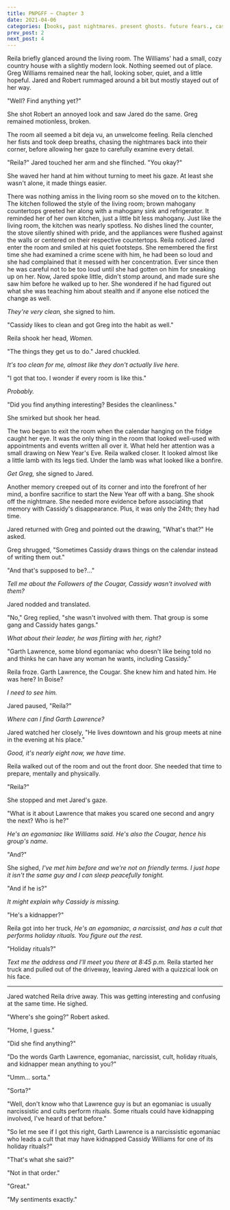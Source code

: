 ```yaml
---
title: PNPGFF ~ Chapter 3
date: 2021-04-06
categories: [books, past nightmares. present ghosts. future fears., case i]
prev_post: 2
next_post: 4
---
```

Reila briefly glanced around the living room. The Williams' had a small, cozy country house with a slightly modern look. Nothing seemed out of place. Greg Williams remained near the hall, looking sober, quiet, and a little hopeful. Jared and Robert rummaged around a bit but mostly stayed out of her way.

"Well? Find anything yet?"

She shot Robert an annoyed look and saw Jared do the same. Greg remained motionless, broken.
<!-- more -->
The room all seemed a bit deja vu, an unwelcome feeling. Reila clenched her fists and took deep breaths, chasing the nightmares back into their corner, before allowing her gaze to carefully examine every detail.

"Reila?" Jared touched her arm and she flinched. "You okay?"

She waved her hand at him without turning to meet his gaze. At least she wasn't alone, it made things easier.

There was nothing amiss in the living room so she moved on to the kitchen. The kitchen followed the style of the living room; brown mahogany countertops greeted her along with a mahogany sink and refrigerator. It reminded her of her own kitchen, just a little bit less mahogany. Just like the living room, the kitchen was nearly spotless. No dishes lined the counter, the stove silently shined with pride, and the appliances were flushed against the walls or centered on their respective countertops. Reila noticed Jared enter the room and smiled at his quiet footsteps. She remembered the first time she had examined a crime scene with him, he had been so loud and she had complained that it messed with her concentration. Ever since then he was careful not to be too loud until she had gotten on him for sneaking up on her. Now, Jared spoke little, didn't stomp around, and made sure she saw him before he walked up to her. She wondered if he had figured out what she was teaching him about stealth and if anyone else noticed the change as well.

_They're very clean,_ she signed to him.

"Cassidy likes to clean and got Greg into the habit as well."

Reila shook her head, _Women._

"The things they get us to do." Jared chuckled.

_It's too clean for me, almost like they don't actually live here._

"I got that too. I wonder if every room is like this."

_Probably._

"Did you find anything interesting? Besides the cleanliness."

She smirked but shook her head.

The two began to exit the room when the calendar hanging on the fridge caught her eye. It was the only thing in the room that looked well-used with appointments and events written all over it. What held her attention was a small drawing on New Year's Eve. Reila walked closer. It looked almost like a little lamb with its legs tied. Under the lamb was what looked like a bonfire.

_Get Greg,_ she signed to Jared.

Another memory creeped out of its corner and into the forefront of her mind, a bonfire sacrifice to start the New Year off with a bang. She shook off the nightmare. She needed more evidence before associating that memory with Cassidy's disappearance. Plus, it was only the 24th; they had time.

Jared returned with Greg and pointed out the drawing, "What's that?" He asked.

Greg shrugged, "Sometimes Cassidy draws things on the calendar instead of writing them out."

"And that's supposed to be?..."

_Tell me about the Followers of the Cougar, Cassidy wasn't involved with them?_

Jared nodded and translated.

"No," Greg replied, "she wasn't involved with them. That group is some gang and Cassidy hates gangs."

_What about their leader, he was flirting with her, right?_

"Garth Lawrence, some blond egomaniac who doesn't like being told no and thinks he can have any woman he wants, including Cassidy."

Reila froze. Garth Lawrence, the Cougar. She knew him and hated him. He was here? In Boise?

_I need to see him._

Jared paused, "Reila?"

_Where can I find Garth Lawrence?_

Jared watched her closely, "He lives downtown and his group meets at nine in the evening at his place."

_Good, it's nearly eight now, we have time._

Reila walked out of the room and out the front door. She needed that time to prepare, mentally and physically.

"Reila?"

She stopped and met Jared's gaze.

"What is it about Lawrence that makes you scared one second and angry the next? Who is he?"

_He's an egomaniac like Williams said. He's also the Cougar, hence his group's name._

"And?"

She sighed, _I've met him before and we're not on friendly terms. I just hope it isn't the same guy and I can sleep peacefully tonight._

"And if he is?"

_It might explain why Cassidy is missing._

"He's a kidnapper?"

Reila got into her truck, _He's an egomaniac, a narcissist, and has a cult that performs holiday rituals. You figure out the rest._

"Holiday rituals?"

_Text me the address and I'll meet you there at 8:45 p.m._ Reila started her truck and pulled out of the driveway, leaving Jared with a quizzical look on his face.

***

Jared watched Reila drive away. This was getting interesting and confusing at the same time. He sighed.

"Where's she going?" Robert asked.

"Home, I guess."

"Did she find anything?"

"Do the words Garth Lawrence, egomaniac, narcissist, cult, holiday rituals, and kidnapper mean anything to you?"

"Umm... sorta."

"Sorta?"

"Well, don't know who that Lawrence guy is but an egomaniac is usually narcissistic and cults perform rituals. Some rituals could have kidnapping involved, I've heard of that before."

"So let me see if I got this right, Garth Lawrence is a narcissistic egomaniac who leads a cult that may have kidnapped Cassidy Williams for one of its holiday rituals?"

"That's what she said?"

"Not in that order."

"Great."

"My sentiments exactly."
